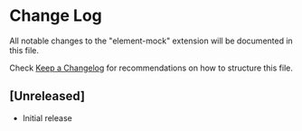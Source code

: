 # Change Log

All notable changes to the "element-mock" extension will be documented in this file.

Check [Keep a Changelog](http://keepachangelog.com/) for recommendations on how to structure this file.

## [Unreleased]

- Initial release
